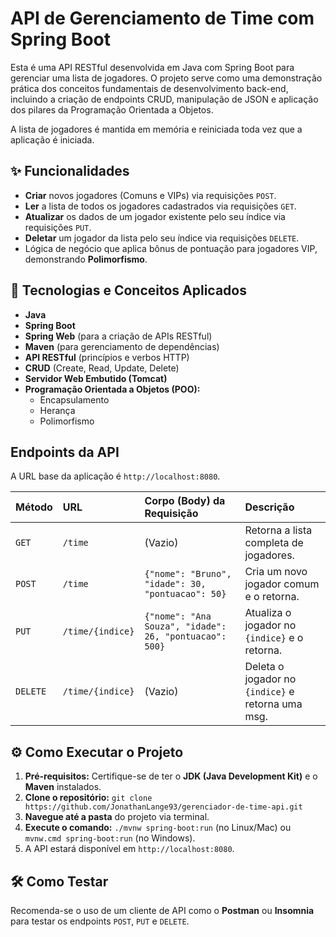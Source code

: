 # API de Gerenciamento de Time com Spring Boot

Esta é uma API RESTful desenvolvida em Java com Spring Boot para gerenciar uma lista de jogadores. O projeto serve como uma demonstração prática dos conceitos fundamentais de desenvolvimento back-end, incluindo a criação de endpoints CRUD, manipulação de JSON e aplicação dos pilares da Programação Orientada a Objetos.

A lista de jogadores é mantida em memória e reiniciada toda vez que a aplicação é iniciada.

## ✨ Funcionalidades

-   **Criar** novos jogadores (Comuns e VIPs) via requisições `POST`.
-   **Ler** a lista de todos os jogadores cadastrados via requisições `GET`.
-   **Atualizar** os dados de um jogador existente pelo seu índice via requisições `PUT`.
-   **Deletar** um jogador da lista pelo seu índice via requisições `DELETE`.
-   Lógica de negócio que aplica bônus de pontuação para jogadores VIP, demonstrando **Polimorfismo**.

## 🚀 Tecnologias e Conceitos Aplicados

-   **Java**
-   **Spring Boot**
-   **Spring Web** (para a criação de APIs RESTful)
-   **Maven** (para gerenciamento de dependências)
-   **API RESTful** (princípios e verbos HTTP)
-   **CRUD** (Create, Read, Update, Delete)
-   **Servidor Web Embutido (Tomcat)**
-   **Programação Orientada a Objetos (POO):**
    -   Encapsulamento
    -   Herança
    -   Polimorfismo

## Endpoints da API

A URL base da aplicação é `http://localhost:8080`.

| Método | URL                  | Corpo (Body) da Requisição                              | Descrição                                         |
| :----- | :------------------- | :------------------------------------------------------- | :-------------------------------------------------- |
| `GET`    | `/time`              | (Vazio)                                                  | Retorna a lista completa de jogadores.              |
| `POST`   | `/time`              | `{"nome": "Bruno", "idade": 30, "pontuacao": 50}`        | Cria um novo jogador comum e o retorna.             |
| `PUT`    | `/time/{indice}`     | `{"nome": "Ana Souza", "idade": 26, "pontuacao": 500}`   | Atualiza o jogador no `{indice}` e o retorna.     |
| `DELETE` | `/time/{indice}`     | (Vazio)                                                  | Deleta o jogador no `{indice}` e retorna uma msg. |

## ⚙️ Como Executar o Projeto

1.  **Pré-requisitos:** Certifique-se de ter o **JDK (Java Development Kit)** e o **Maven** instalados.
2.  **Clone o repositório:** `git clone https://github.com/JonathanLange93/gerenciador-de-time-api.git`
3.  **Navegue até a pasta** do projeto via terminal.
4.  **Execute o comando:** `./mvnw spring-boot:run` (no Linux/Mac) ou `mvnw.cmd spring-boot:run` (no Windows).
5.  A API estará disponível em `http://localhost:8080`.

## 🛠️ Como Testar

Recomenda-se o uso de um cliente de API como o **Postman** ou **Insomnia** para testar os endpoints `POST`, `PUT` e `DELETE`.